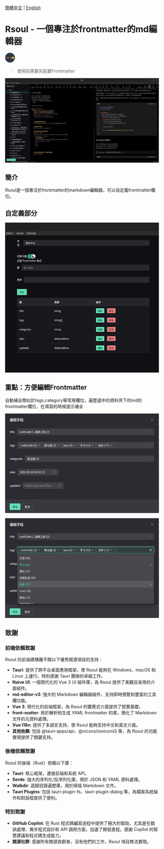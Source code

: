 [簡體中文](./README.md) | [English](./README_en.md)
# Rsoul - 一個專注於frontmatter的md編輯器

<img src="./favicon.png" alt="Rsoul Icon" width="32" height="32">

> 使用前需要先配置Frontmatter

![editor](./ReadmeShow/editor.webp)

## 簡介

Rsoul是一個專注於frontmatter的markdown編輯器，可以自定義frontmatter欄位。

## 自定義部分

![settings](./ReadmeShow/settings.webp)

## 重點：方便編輯Frontmatter

自動補全類似於tags,category等常用欄位，遍歷選中的資料夾下的md的frontmatter欄位，在填寫的時候提示補全

![frontmatter1](./ReadmeShow/frontmatter1.webp)

![frontmatter2](./ReadmeShow/frontmatter2.webp)


## 致謝

### 前端依賴致謝

Rsoul 的前端建構離不開以下優秀開源項目的支持：

- **Tauri**: 提供了跨平台桌面應用框架，使 Rsoul 能夠在 Windows、macOS 和 Linux 上運行。特別感謝 Tauri 團隊的卓越工作。
- **Naive UI**: 一個現代化的 Vue 3 UI 組件庫，為 Rsoul 提供了美觀且易用的介面組件。
- **md-editor-v3**: 強大的 Markdown 編輯器組件，支持即時預覽和豐富的工具欄功能。
- **Vue 3**: 現代化的前端框架，為 Rsoul 的響應式介面提供了堅實基礎。
- **front-matter**: 用於解析和生成 YAML frontmatter 的庫，簡化了 Markdown 文件的元資料處理。
- **Vue I18n**: 提供了多語言支持，使 Rsoul 能夠支持中文和英文介面。
- **其他依賴**: 包括 @tauri-apps/api、@vicons/ionicons5 等，為 Rsoul 的功能實現提供了關鍵支持。

### 後端依賴致謝

Rsoul 的後端（Rust）依賴以下庫：

- **Tauri**: 核心框架，連接前端和系統 API。
- **Serde**: 強大的序列化/反序列化庫，用於 JSON 和 YAML 資料處理。
- **Walkdir**: 遞歸目錄遍歷庫，用於掃描 Markdown 文件。
- **Tauri Plugins**: 包括 tauri-plugin-fs、tauri-plugin-dialog 等，為檔案系統操作和對話框提供了便利。

### 特別致謝

- **GitHub Copilot**: 在 Rust 程式碼編寫過程中提供了極大的幫助，尤其是在錯誤處理、異步程式設計和 API 調用方面，加速了開發進程。感謝 Copilot 的智慧建議和程式碼生成能力。
- **開源社群**: 感謝所有開源貢獻者，沒有他們的工作，Rsoul 項目無法實現。